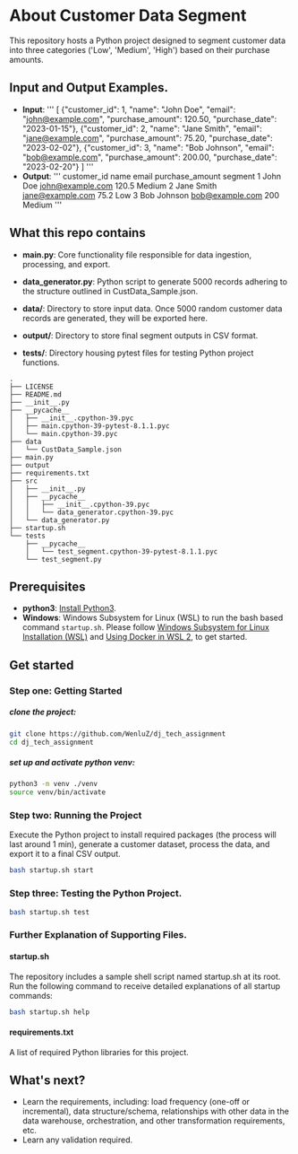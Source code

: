 # About Customer Data Segment

This repository hosts a Python project designed to segment customer data into three categories ('Low', 'Medium', 'High') based on their purchase amounts.

## Input and Output Examples.

- **Input**:
'''
[
  {"customer_id": 1, "name": "John Doe", "email": "john@example.com", "purchase_amount": 120.50, "purchase_date": "2023-01-15"},
  {"customer_id": 2, "name": "Jane Smith", "email": "jane@example.com", "purchase_amount": 75.20, "purchase_date": "2023-02-02"},
  {"customer_id": 3, "name": "Bob Johnson", "email": "bob@example.com", "purchase_amount": 200.00, "purchase_date": "2023-02-20"}
]
'''
- **Output**:
'''
customer_id	name	email	purchase_amount	segment
1	John Doe	john@example.com	120.5	Medium
2	Jane Smith	jane@example.com	75.2	Low
3	Bob Johnson	bob@example.com	    200	    Medium
'''

## What this repo contains

- **main.py**: Core functionality file responsible for data ingestion, processing, and export.
- **data_generator.py**: Python script to generate 5000 records adhering to the structure outlined in CustData_Sample.json.

- **data/**: Directory to store input data. Once 5000 random customer data records are generated, they will be exported here.
- **output/**: Directory to store final segment outputs in CSV format.
- **tests/**: Directory housing pytest files for testing Python project functions.

```text
.
├── LICENSE
├── README.md
├── __init__.py
├── __pycache__
│   ├── __init__.cpython-39.pyc
│   ├── main.cpython-39-pytest-8.1.1.pyc
│   └── main.cpython-39.pyc
├── data
│   └── CustData_Sample.json
├── main.py
├── output
├── requirements.txt
├── src
│   ├── __init__.py
│   ├── __pycache__
│   │   ├── __init__.cpython-39.pyc
│   │   └── data_generator.cpython-39.pyc
│   └── data_generator.py
├── startup.sh
└── tests
    ├── __pycache__
    │   └── test_segment.cpython-39-pytest-8.1.1.pyc
    └── test_segment.py
```

## Prerequisites

- **python3**: [Install Python3](https://www.python.org/downloads/).
- **Windows**: Windows Subsystem for Linux (WSL) to run the bash based command `startup.sh`. Please follow [Windows Subsystem for Linux Installation (WSL)](https://docs.docker.com/docker-for-windows/wsl/) and [Using Docker in WSL 2](https://code.visualstudio.com/blogs/2020/03/02/docker-in-wsl2), to get started.

## Get started

### Step one: Getting Started

##### clone the project:
```bash
git clone https://github.com/WenluZ/dj_tech_assignment
cd dj_tech_assignment
```
##### set up and activate python venv:
```bash
python3 -m venv ./venv  
source venv/bin/activate
```

### Step two: Running the Project

Execute the Python project to install required packages (the process will last around 1 min), generate a customer dataset, process the data, and export it to a final CSV output.

```bash
bash startup.sh start
```

### Step three: Testing the Python Project.

```bash
bash startup.sh test
```


### Further Explanation of Supporting Files.

#### startup.sh

The repository includes a sample shell script named startup.sh at its root. Run the following command to receive detailed explanations of all startup commands:

```bash
bash startup.sh help
```
#### requirements.txt

A list of required Python libraries for this project.

## What's next?

- Learn the requirements, including: load frequency (one-off or incremental), data structure/schema, relationships with other data in the data warehouse, orchestration, and other transformation requirements, etc.  
- Learn any validation required. 
